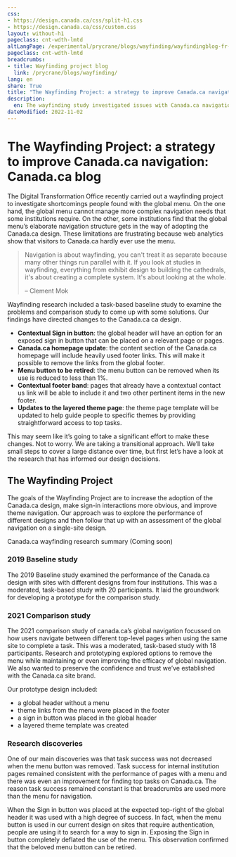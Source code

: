 ```yaml
---
css:
- https://design.canada.ca/css/split-h1.css
- https://design.canada.ca/css/custom.css
layout: without-h1
pageclass: cnt-wdth-lmtd
altLangPage: /experimental/prycrane/blogs/wayfinding/wayfindingblog-fr-01.html
pageclass: cnt-wdth-lmtd
breadcrumbs:
- title: Wayfinding project blog
  link: /prycrane/blogs/wayfinding/
lang: en
share: True
title: "The Wayfinding Project: a strategy to improve Canada.ca navigation"
description: 
  en: The wayfinding study investigated issues with Canada.ca navigation and informed changes to improve navigation and simplify the adoption of the Canada.ca design for departments and agencies.  The main improvements include the introduction of a new sign in button, removing the menu button, a contextual footer band, a main footer band with themes, and a layered design for the theme page. 
dateModified: 2022-11-02
---
```



  
<h1 property="name" id="wb-cont" dir="ltr"><span class="stacked"><span>The Wayfinding Project: a strategy to improve Canada.ca navigation</span>: <span>Canada.ca blog</span></span></h1>
 <p>The Digital Transformation Office recently carried out a wayfinding project to investigate shortcomings people found with the global menu.  On the one hand, the global menu cannot manage more complex navigation needs that some institutions require.  On the other, some institutions find that the global menu’s elaborate navigation structure gets in the way of adopting the Canada.ca design.   These limitations are frustrating because web analytics show that visitors to Canada.ca hardly ever use the menu.</p>  
  <section class="small mrgn-tp-lg">
	<blockquote class="mrgn-tp-lg">
  <p>Navigation is about wayfinding, you can't treat it as separate because many other things run parallel with it. If you look at studies in wayfinding, everything from exhibit design to building the cathedrals, it's about creating a complete system. It's about looking at the whole.</p>

  <p>– Clement Mok</p>
</blockquote>	
	</section>
  <p>Wayfinding research included a task-based baseline study to examine the problems and comparison study to come up with some solutions.   Our findings have directed changes to the Canada.ca ca design.</p> 
  
  <ul>
<li><strong>Contextual Sign in button</strong>: the global header will have an option for an exposed sign in button that can be placed on a relevant page or pages.</li>
<li><strong>Canada.ca homepage update</strong>: the content section of the Canada.ca homepage will include heavily used footer links.  This will make it possible to remove the links from the global footer.</li>
<li><strong>Menu button to be retired</strong>: the menu button can be removed when its use is reduced to less than 1%.</li>
<li><strong>Contextual footer band</strong>: pages that already have a contextual contact us link will be able to include it and two other pertinent items in the new footer.</li>
<li><strong>Updates to the layered theme page</strong>: the theme page template will be updated to help guide people to specific themes by providing straightforward access to top tasks.</li>
  </ul>
<p>This may seem like it’s going to take a significant effort to make these changes.  Not to worry.  We are taking a transitional approach.   We’ll take small steps to cover a large distance over time, but first let’s have a look at the research that has informed our design decisions.</p>


<h2>The Wayfinding Project</h2>
  
 <p>The goals of the Wayfinding Project are to increase the adoption of the Canada.ca design, make sign-in interactions more obvious, and improve theme navigation.  Our approach was to explore the performance of different designs and then follow that up with an assessment of the global navigation on a single-site design.</p>
<div class="panel panel-info col-md-7">
  <div class="panel-body">
   <p class="mrgn-tp-md">Canada.ca wayfinding research summary (Coming soon)</p>
  </div>
</div>
<div class="clearfix"></div>

<h3>2019 Baseline study</h3>
<p>The 2019 Baseline study examined the performance of the Canada.ca design with sites with different designs from four institutions.   This was a moderated, task-based study with 20 participants.   It laid the groundwork for developing a prototype for the comparison study.</p>
<h3>2021 Comparison study</h3>
<p>The 2021 comparison study of canada.ca’s global navigation focussed on how users navigate between different top-level pages when using the same site to complete a task.  This was a moderated, task-based study with 18 participants.   Research and prototyping explored options to remove the menu while maintaining or even improving the efficacy of global navigation.  We also wanted to preserve the confidence and trust we’ve established with the Canada.ca site brand.</p>

<p>Our prototype design included:</p>
<ul>
	<li>a global header without a menu</li>
<li>theme links from the menu were placed in the footer</li>
<li>a sign in button was placed in the global header</li>
<li>a layered theme template was created</li>
</ul>	
<h3>Research discoveries</h3>
<p>One of our main discoveries was that task success was not decreased when the menu button was removed.   Task success for internal institution pages remained consistent with the performance of pages with a menu and there was even an improvement for finding top tasks on Canada.ca.  The reason task success remained constant is that breadcrumbs are used more than the menu for navigation.</p>

<p>When the Sign in button was placed at the expected top-right of the global header it was used with a high degree of success.   In fact, when the menu button is used in our current design on sites that require authentication, people are using it to search for a way to sign in.  Exposing the Sign in button completely deflated the use of the menu.  This observation confirmed that the beloved menu button can be retired.</p>

  
  
  

